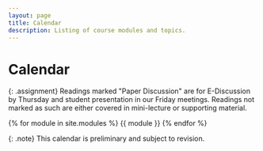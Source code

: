```yaml
---
layout: page
title: Calendar
description: Listing of course modules and topics.
---
```


# Calendar

{: .assignment}
Readings marked "Paper Discussion" are for E-Discussion by Thursday
and student presentation in our Friday meetings.  Readings not marked
as such are either covered in mini-lecture or supporting material.

{% for module in site.modules %}
{{ module }}
{% endfor %}


{: .note}
This calendar is preliminary and subject to revision.  


